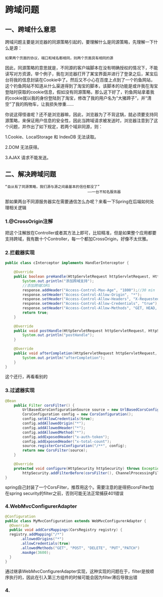 # 跨域问题

## 一、跨域什么意思

跨域问题主要是浏览器的同源策略引起的，要理解什么是同源策略，先理解一下什么是源：

```
如果两个页面的协议，端口和域名都相同，则两个页面具有相同的源
```

因此，同源策略的意思就是，不同源的客户端脚本在没有明确授权的情况下，不能读写对方资源，举个例子，我在浏览器打开了某宝界面并进行了登录之后，某宝后台将我的信息封装在Cookie中了。然后又不小心在百度上点到了一个钓鱼网站，这个钓鱼网站不知道从什么渠道得到了淘宝的脚本，该脚本的功能是或许我在淘宝登陆时获取的cookie信息，假如没有同源策略，那么这下好了，钓鱼网站拿着我的cookie就以我的身份登陆到了淘宝，修改了我的用户名为“大猪蹄子”，并“清空”了我的购物车，让我损失惨重……

你说这得怪谁呢？还不是浏览器嘛，因此，浏览器为了不背这锅，就必须要支持同源策略，来保证用户信息的安全性，因此当跨域请求被发送时，浏览器注意到了这个问题，并作出了如下规定，若两个域非同源，则：

1.Cookie、LocalStorage 和 IndexDB 无法读取。

2.DOM 无法获得。

3.AJAX 请求不能发送。



## 二、解决跨域问题

```
“自从有了同源策略，我们源与源之间最基本的信任都没了”
									  ——一台不知名服务器
```

那如果两台不同源服务器实在需要通信怎么办呢？来看一下Spring在后端如何处理相关逻辑

### 1.@CrossOrigin注解

把这个注解放在Controller或者其方法上即可，比较精准，但是如果整个应用都要支持跨域，我有数十个Controller，每一个都加CrossOrigin，好像不太优雅。



### 2.拦截器实现

```java
public class cInterceptor implements HandlerInterceptor {
 
    @Override
    public boolean preHandle(HttpServletRequest httpServletRequest, HttpServletResponse response, Object o) throws Exception {
        System.out.println("添加跨域支持");
        //添加跨域CORS
        response.addHeader("Access-Control-Max-Age", "1800");//30 min
        response.setHeader("Access-Control-Allow-Origin", "*");
        response.setHeader("Access-Control-Allow-Headers", "X-Requested-With,content-type,Content-Type,token");
        response.setHeader("Access-Control-Allow-Credentials", "true");
        response.setHeader("Access-Control-Allow-Methods", "GET, HEAD, POST, PUT, DELETE, TRACE, OPTIONS, PATCH");
        return true;
    }
 
    @Override
    public void postHandle(HttpServletRequest httpServletRequest, HttpServletResponse httpServletResponse, Object o, ModelAndView modelAndView) throws Exception {
        System.out.println("postHandle");
    }
 
    @Override
    public void afterCompletion(HttpServletRequest httpServletRequest, HttpServletResponse httpServletResponse, Object o, Exception e) throws Exception {
        System.out.println("afterCompletion");
    }
}
```

这个还行，再看看别的



### 3.过滤器实现

```java
@Bean
    public Filter corsFilter() {
        UrlBasedCorsConfigurationSource source = new UrlBasedCorsConfigurationSource();
        CorsConfiguration config = new CorsConfiguration();
        config.setAllowCredentials(true);
        config.addAllowedOrigin("*");
        config.addAllowedHeader("*");
        config.addAllowedMethod("*");
        config.addExposedHeader("x-auth-token");
        config.addExposedHeader("x-total-count");
        source.registerCorsConfiguration("/**", config);
        return new CorsFilter(source);
    }
 
    @Override
    protected void configure(HttpSecurity httpSecurity) throws Exception {       
        httpSecurity.addFilterBefore(corsFilter(), ChannelProcessingFilter.class);
}
```

spring自己封装了一个CorsFilter，推荐用这个。需要注意的是得把corsFilter加在spring security的filter之前，否则可能无法正常捕获401错误



### 4.WebMvcConfigurerAdapter

```java
@Configuration
public class MyMvcConfiguration extends WebMvcConfigurerAdapter {
  @Override
  public void addCorsMappings(CorsRegistry registry) {
  registry.addMapping("/*")
       .allowedOrigins("*")
       .allowCredentials(true)
       .allowedMethods("GET", "POST", "DELETE", "PUT","PATCH")
       .maxAge(3600);
  }
}
```

通过继承WebMvcConfigurerAdapter实现，这种实现的问题在于，filter是按顺序执行的，因此在引入第三方组件的时候可能会因为filter滞后导致出错



### 4.